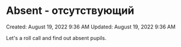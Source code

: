 # Absent - отсутствующий

Created: August 19, 2022 9:36 AM
Updated: August 19, 2022 9:36 AM

Let's a roll call and find out absent pupils.